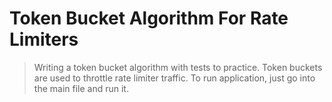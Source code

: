 # Token Bucket Algorithm For Rate Limiters

> Writing a token bucket algorithm with tests to practice. Token buckets are used to throttle rate limiter traffic. To run application, just go into the main file and run it. 
